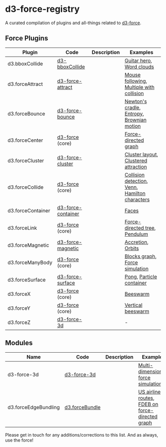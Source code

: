 # d3-force-registry
A curated compilation of plugins and all-things related to [d3-force](https://github.com/d3/d3-force).

## Force Plugins

| Plugin | Code | Description | Examples |
|---|---|---|---|
| d3.bboxCollide | [d3-bboxCollide](https://github.com/emeeks/d3-bboxCollide) | | [Guitar hero](https://bl.ocks.org/emeeks/b562c2c449ee30ec577f2d8339b2ce1c), [Word clouds](https://bl.ocks.org/emeeks/19a1d77fc6ad812faedb648218b7ad60) |
| d3.forceAttract | [d3-force-attract](https://github.com/ericsoco/d3-force-attract) | | [Mouse following](https://bl.ocks.org/ericsoco/7eebab15da4bb1040977da508aebbff6), [Multiple with collision](https://bl.ocks.org/ericsoco/6e0573860e7f6655cee885d8b1b84065) |
| d3.forceBounce | [d3-force-bounce](https://github.com/vasturiano/d3-force-bounce) | | [Newton's cradle](https://bl.ocks.org/vasturiano/0a05e58d5122cde888793c374d587aac), [Entropy](https://bl.ocks.org/vasturiano/2992bcb530bc2d64519c5b25201492fd), [Brownian motion](https://bl.ocks.org/mikeskaug/27de9c33d44d6b415b2c7b3e7362cde8) |
| d3.forceCenter | [d3-force](https://github.com/d3/d3-force#centering) (core) | | [Force-directed graph](https://bl.ocks.org/mbostock/f584aa36df54c451c94a9d0798caed35) |
| d3.forceCluster | [d3-force-cluster](https://github.com/ericsoco/d3-force-cluster) | | [Cluster layout](https://bl.ocks.org/ericsoco/4e1b7b628771ae77753842e6dabfcef3), [Clustered attraction](https://bl.ocks.org/ericsoco/d2d49d95d2f75552ac64f0125440b35e) |
| d3.forceCollide | [d3-force](https://github.com/d3/d3-force#collision) (core) | | [Collision detection](https://bl.ocks.org/mbostock/3231298), [Venn](https://bl.ocks.org/emeeks/6a77dbcf149b4b9e772b30af71d11b06), [Hamilton characters](https://bl.ocks.org/sxywu/570df88e66e420191d33dc5b5650aaf4) |
| d3.forceContainer | [d3-force-container](https://github.com/1wheel/d3-force-container) | | [Faces](https://bl.ocks.org/1wheel/68073eeba4d19c454a8c25fcd6e9e68a) |
| d3.forceLink | [d3-force](https://github.com/d3/d3-force#links) (core) | | [Force-directed tree](https://bl.ocks.org/mbostock/95aa92e2f4e8345aaa55a4a94d41ce37), [Pendulum](https://bl.ocks.org/vasturiano/17fd83953443cb6b4b76fecac5779797) |
| d3.forceMagnetic | [d3-force-magnetic](https://github.com/vasturiano/d3-force-magnetic) | | [Accretion](https://bl.ocks.org/vasturiano/27fbd16d7e9131fbc8e8e93113f9896c), [Orbits](https://bl.ocks.org/vasturiano/5086628299fa6c1bae0094f93d112634) |
| d3.forceManyBody | [d3-force](https://github.com/d3/d3-force#many-body) (core) | | [Blocks graph](http://bl.ocks.org/mbostock/afecf1ce04644ad9036ca146d2084895), [Force simulation](https://bl.ocks.org/HarryStevens/f636199a46fc4b210fbca3b1dc4ef372) |
| d3.forceSurface | [d3-force-surface](https://github.com/vasturiano/d3-force-surface) | | [Pong](https://bl.ocks.org/vasturiano/94107e18d438942f92b217809eb3e7ba), [Particle container](https://bl.ocks.org/vasturiano/2992bcb530bc2d64519c5b25201492fd) |
| d3.forceX | [d3-force](https://github.com/d3/d3-force#forceX) (core) | | [Beeswarm](https://bl.ocks.org/mbostock/6526445e2b44303eebf21da3b6627320) |
| d3.forceY | [d3-force](https://github.com/d3/d3-force#forceY) (core) | | [Vertical beeswarm](https://bl.ocks.org/jonsadka/ad1a3698615485a310f9228ed7ea93cd) |
| d3.forceZ | [d3-force-3d](https://github.com/vasturiano/d3-force-3d#forcez) | | - |

## Modules

| Name | Code | Description | Example |
|---|---|---|---|
| d3-force-3d | [d3-force-3d](https://github.com/vasturiano/d3-force-3d) | | [Multi-dimensional force simulation](https://bl.ocks.org/vasturiano/f59675656258d3f490e9faa40828c0e7) | 
| d3.forceEdgeBundling | [d3.forceBundle](https://github.com/upphiminn/d3.ForceBundle) | | [US airline routes](http://bl.ocks.org/upphiminn/6515478), [FDEB on force-directed graph](https://bl.ocks.org/vasturiano/7c5f24ef7d4237f7eb33f17e59a6976e) |

Please get in touch for any additions/corrections to this list. And as always, use the force!